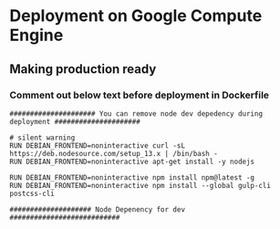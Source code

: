# Deployment on Google Compute Engine

## Making production ready

### Comment out below text before deployment in Dockerfile

```docker
##################### You can remove node dev depedency during deployment #####################

# silent warning  
RUN DEBIAN_FRONTEND=noninteractive curl -sL https://deb.nodesource.com/setup_13.x | /bin/bash - 
RUN DEBIAN_FRONTEND=noninteractive apt-get install -y nodejs

RUN DEBIAN_FRONTEND=noninteractive npm install npm@latest -g
RUN DEBIAN_FRONTEND=noninteractive npm install --global gulp-cli postcss-cli

#################### Node Depenency for dev ###########################
```
